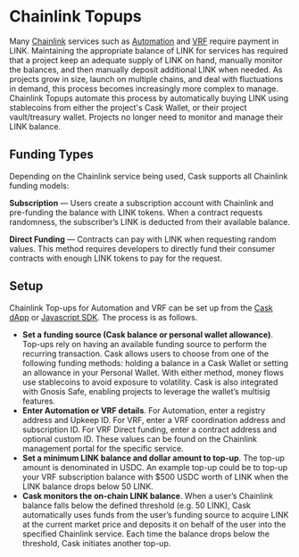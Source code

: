 # Chainlink Topups

Many [Chainlink](https://chain.link) services such as [Automation](https://chain.link/automation)
and [VRF](https://chain.link/vrf) require payment in LINK. Maintaining the
appropriate
balance of LINK for services has required that a project keep an adequate supply of LINK on hand, manually monitor
the balances, and then manually deposit additional LINK when needed. As projects grow in size, launch on multiple
chains, and deal with
fluctuations in demand, this process becomes increasingly more complex to manage. Chainlink Topups automate this process
by automatically buying LINK using stablecoins from either the project's Cask Wallet, or their project vault/treasury
wallet.
Projects no longer need to monitor and manage their LINK balance.

## Funding Types

Depending on the Chainlink service being used, Cask supports all Chainlink funding models:

**Subscription** — Users create a subscription account with Chainlink and pre-funding the balance with LINK tokens. When
a
contract requests randomness, the subscriber’s LINK is deducted from their available balance.

**Direct Funding** — Contracts can pay with LINK when requesting random values. This method requires developers to
directly
fund their consumer contracts with enough LINK tokens to pay for the request.

## Setup

Chainlink Top-ups for Automation and VRF can be set up from the [Cask dApp](https://app.cask.fi)
or [Javascript SDK](https://docs.cask.fi/developer-docs/javascript-sdk). The process is as follows.

* **Set a funding source (Cask balance or personal wallet allowance)**. Top-ups rely on having an available funding
  source to
  perform the recurring transaction. Cask allows users to choose from one of the following funding methods: holding a
  balance in a Cask Wallet or setting an allowance in your Personal Wallet. With either method, money flows use
  stablecoins to avoid exposure to volatility. Cask is also integrated with Gnosis Safe, enabling projects to leverage
  the
  wallet’s multisig features.
* **Enter Automation or VRF details**. For Automation, enter a registry address and Upkeep ID. For VRF, enter a VRF
  coordination address and subscription ID. For VRF Direct funding, enter a contract address and optional custom ID.
  These
  values can be found on the Chainlink management portal for the specific service.
* **Set a minimum LINK balance and dollar amount to top-up**. The top-up amount is denominated in USDC. An example
  top-up
  could be to top-up your VRF subscription balance with $500 USDC worth of LINK when the LINK balance drops below 50
  LINK.
* **Cask monitors the on-chain LINK balance**. When a user’s Chainlink balance falls below the defined threshold (e.g.
  50
  LINK), Cask automatically uses funds from the user’s funding source to acquire LINK at the current market price and
  deposits it on behalf of the user into the specified Chainlink service. Each time the balance drops below the
  threshold,
  Cask initiates another top-up.

